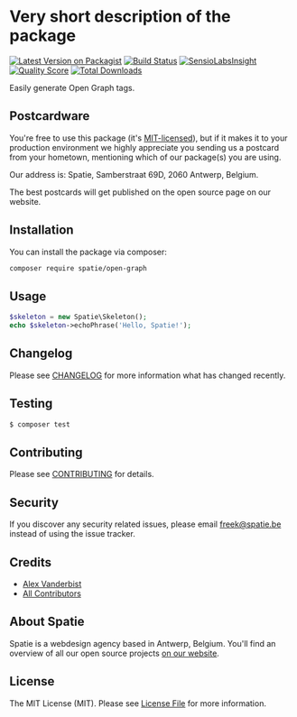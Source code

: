 # Very short description of the package

[![Latest Version on Packagist](https://img.shields.io/packagist/v/spatie/open-graph.svg?style=flat-square)](https://packagist.org/packages/spatie/open-graph)
[![Build Status](https://img.shields.io/travis/spatie/open-graph/master.svg?style=flat-square)](https://travis-ci.org/spatie/open-graph)
[![SensioLabsInsight](https://img.shields.io/sensiolabs/i/xxxxxxxxx.svg?style=flat-square)](https://insight.sensiolabs.com/projects/xxxxxxxxx)
[![Quality Score](https://img.shields.io/scrutinizer/g/spatie/open-graph.svg?style=flat-square)](https://scrutinizer-ci.com/g/spatie/open-graph)
[![Total Downloads](https://img.shields.io/packagist/dt/spatie/open-graph.svg?style=flat-square)](https://packagist.org/packages/spatie/open-graph)

Easily generate Open Graph tags.

## Postcardware

You're free to use this package (it's [MIT-licensed](LICENSE.md)), but if it makes it to your production environment we highly appreciate you sending us a postcard from your hometown, mentioning which of our package(s) you are using.

Our address is: Spatie, Samberstraat 69D, 2060 Antwerp, Belgium.

The best postcards will get published on the open source page on our website.

## Installation

You can install the package via composer:

``` bash
composer require spatie/open-graph
```

## Usage

``` php
$skeleton = new Spatie\Skeleton();
echo $skeleton->echoPhrase('Hello, Spatie!');
```

## Changelog

Please see [CHANGELOG](CHANGELOG.md) for more information what has changed recently.

## Testing

``` bash
$ composer test
```

## Contributing

Please see [CONTRIBUTING](CONTRIBUTING.md) for details.

## Security

If you discover any security related issues, please email freek@spatie.be instead of using the issue tracker.

## Credits

- [Alex Vanderbist](https://github.com/AlexVanderbist)
- [All Contributors](../../contributors)

## About Spatie

Spatie is a webdesign agency based in Antwerp, Belgium. You'll find an overview of all our open source projects [on our website](https://spatie.be/opensource).

## License

The MIT License (MIT). Please see [License File](LICENSE.md) for more information.
